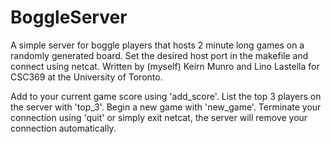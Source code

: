 # BoggleServer
A simple server for boggle players that hosts 2 minute long games on a randomly generated board.
Set the desired host port in the makefile and connect using netcat. Written by (myself) Keirn Munro and Lino Lastella for CSC369 at the University of Toronto.

Add to your current game score using 'add_score'.
List the top 3 players on the server with 'top_3'.
Begin a new game with 'new_game'.
Terminate your connection using 'quit' or simply exit netcat, the server will remove your connection automatically.

